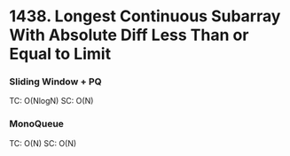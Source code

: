 # 1438. Longest Continuous Subarray With Absolute Diff Less Than or Equal to Limit


### Sliding Window + PQ
TC: O(NlogN)
SC: O(N)

### MonoQueue
TC: O(N)
SC: O(N)